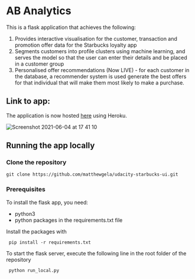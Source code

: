# AB Analytics

This is a flask application that achieves the following:
1. Provides interactive visualisation for the customer, transaction and promotion offer data for the Starbucks loyalty app
2. Segments customers into profile clusters using machine learning, and serves the model so that the user can enter their details and be placed in a customer group
3. Personalised offer recommendations (Now LIVE) - for each customer in the database, a recommender system is used generate the best offers for that individual that will make them most likely to make a purchase.

## Link to app: 
The application is now hosted [here](https://analytics-ab.herokuapp.com) using Heroku.

![Screenshot 2021-06-04 at 17 41 10](https://user-images.githubusercontent.com/76539263/120835321-154d9080-c55c-11eb-956b-484419d75ba4.png)


## Running the app locally

### Clone the repository

```
git clone https://github.com/matthewgela/udacity-starbucks-ui.git
```

### Prerequisites

To install the flask app, you need:
- python3
- python packages in the requirements.txt file
 
 Install the packages with
``` 
 pip install -r requirements.txt
```

To start the flask server, execute the following line in the root folder of the repository

``` 
 python run_local.py
```

